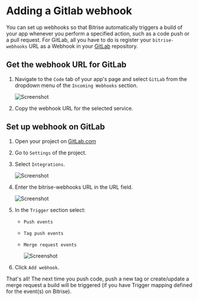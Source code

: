 # Adding a Gitlab webhook

You can set up webhooks so that Bitrise automatically triggers a build of your app whenever you perform a specified action, such as a code push or a pull request. For GitLab, all you have to do is register your `bitrise-webhooks` URL as a Webhook in your [GitLab](https://www.gitlab.com) repository.

## Get the webhook URL for GitLab

1. Navigate to the `Code` tab of your app's page and select `GitLab` from the dropdown menu of the `Incoming Webhooks` section.

   ![Screenshot](https://github.com/OrganizationDummy/devcenter/tree/acf5f40e38b6dcf6fe62e839a4c04acb31fdebd2/img/webhooks/bitrise-gitlab-webhook.png)

2. Copy the webhook URL for the selected service.

## Set up webhook on GitLab

1. Open your project on [GitLab.com](https://www.gitlab.com)
2. Go to `Settings` of the project.
3. Select `Integrations`.

   ![Screenshot](https://github.com/OrganizationDummy/devcenter/tree/acf5f40e38b6dcf6fe62e839a4c04acb31fdebd2/img/webhooks/integrations-gitlab.png)

4. Enter the bitrise-webhooks URL in the URL field.

   ![Screenshot](https://github.com/OrganizationDummy/devcenter/tree/acf5f40e38b6dcf6fe62e839a4c04acb31fdebd2/img/webhooks/gitlab-webhook-url.png)

5. In the `Trigger` section select:
   * `Push events`
   * `Tag push events`
   * `Merge request events`

     ![Screenshot](https://github.com/OrganizationDummy/devcenter/tree/acf5f40e38b6dcf6fe62e839a4c04acb31fdebd2/img/webhooks/gitlab-webhook-events.png)
6. Click `Add webhook`.

That's all! The next time you push code, push a new tag or create/update a merge request a build will be triggered \(if you have Trigger mapping defined for the event\(s\) on Bitrise\).


